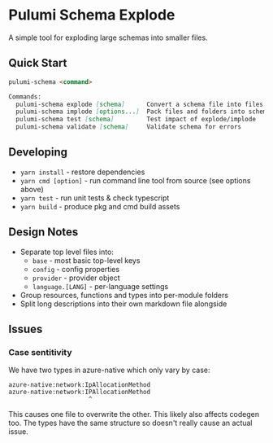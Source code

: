 # Pulumi Schema Explode

A simple tool for exploding large schemas into smaller files.

## Quick Start

```md
pulumi-schema <command>

Commands:
  pulumi-schema explode [schema]      Convert a schema file into files & folders
  pulumi-schema implode [options...]  Pack files and folders into schema file
  pulumi-schema test [schema]         Test impact of explode/implode
  pulumi-schema validate [schema]     Validate schema for errors
```

## Developing

- `yarn install` - restore dependencies
- `yarn cmd [option]` - run command line tool from source (see options above)
- `yarn test` - run unit tests & check typescript
- `yarn build` - produce pkg and cmd build assets

## Design Notes

- Separate top level files into:
  - `base` - most basic top-level keys
  - `config` - config properties
  - `provider` - provider object
  - `language.[LANG]` - per-language settings
- Group resources, functions and types into per-module folders
- Split long descriptions into their own markdown file alongside

## Issues

### Case sentitivity

We have two types in azure-native which only vary by case:

```
azure-native:network:IpAllocationMethod
azure-native:network:IPAllocationMethod
                      ^
```

This causes one file to overwrite the other. This likely also affects codegen too. The types have the same structure so doesn't really cause an actual issue.
